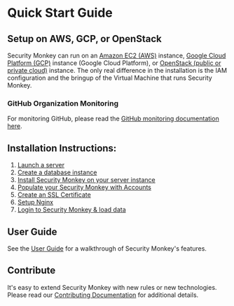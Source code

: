 Quick Start Guide
=================

Setup on AWS, GCP, or OpenStack
-------------------------------

Security Monkey can run on an [Amazon EC2 (AWS)](iam_aws.md) instance, [Google Cloud Platform (GCP)](iam_gcp.md) instance (Google Cloud Platform), or [OpenStack (public or private cloud)](iam_openstack.md) instance.
The only real difference in the installation is the IAM configuration and the bringup of the Virtual Machine that runs Security Monkey.

### GitHub Organization Monitoring
For monitoring GitHub, please read the [GitHub monitoring documentation here](github_setup.md).

Installation Instructions:
-------------------
1. [Launch a server](installation/01-launch-instance.md)
2. [Create a database instance](02-create-db.md)
3. [Install Security Monkey on your server instance](03-install-sm.md)
4. [Populate your Security Monkey with Accounts](04-accounts.md)
5. [Create an SSL Certificate](05-ssl.md)
6. [Setup Nginx](06-nginx.md)
7. [Login to Security Monkey & load data](07-load-data.md)

User Guide
----------

See the [User Guide](userguide.md) for a walkthrough of Security Monkey's features.

Contribute
----------

It's easy to extend Security Monkey with new rules or new technologies. Please read our [Contributing Documentation](contributing.md) for additional details.
